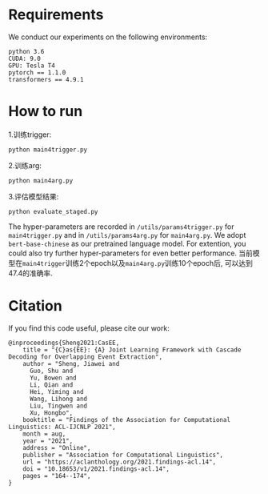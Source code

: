 # Requirements

We conduct our experiments on the following environments:

```
python 3.6
CUDA: 9.0
GPU: Tesla T4
pytorch == 1.1.0
transformers == 4.9.1
```

# How to run

1.训练trigger:

```
python main4trigger.py
```
2.训练arg:

```
python main4arg.py
```
3.评估模型结果:

```
python evaluate_staged.py
```

The hyper-parameters are recorded in ``/utils/params4trigger.py`` for ``main4trigger.py`` and in ``/utils/params4arg.py`` for ``main4arg.py``. 
We adopt ``bert-base-chinese`` as our pretrained language model. For extention, you could also try further hyper-parameters for even better performance.
当前模型在``main4trigger``训练2个epoch以及``main4arg.py``训练10个epoch后, 可以达到47.4的准确率.

# Citation

If you find this code useful, please cite our work:

```
@inproceedings{Sheng2021:CasEE,
    title = "{C}as{EE}: {A} Joint Learning Framework with Cascade Decoding for Overlapping Event Extraction",
    author = "Sheng, Jiawei and
      Guo, Shu and
      Yu, Bowen and
      Li, Qian and
      Hei, Yiming and
      Wang, Lihong and
      Liu, Tingwen and
      Xu, Hongbo",
    booktitle = "Findings of the Association for Computational Linguistics: ACL-IJCNLP 2021",
    month = aug,
    year = "2021",
    address = "Online",
    publisher = "Association for Computational Linguistics",
    url = "https://aclanthology.org/2021.findings-acl.14",
    doi = "10.18653/v1/2021.findings-acl.14",
    pages = "164--174",
}
```

